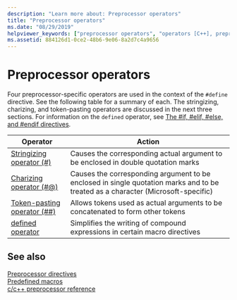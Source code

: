 ```yaml
---
description: "Learn more about: Preprocessor operators"
title: "Preprocessor operators"
ms.date: "08/29/2019"
helpviewer_keywords: ["preprocessor operators", "operators [C++], preprocessor"]
ms.assetid: 884126d1-0ce2-48b6-9e06-8a2d7c4a9656
---
```

# Preprocessor operators

Four preprocessor-specific operators are used in the context of the `#define` directive. See the following table for a summary of each. The stringizing, charizing, and token-pasting operators are discussed in the next three sections. For information on the `defined` operator, see [The #if, #elif, #else, and #endif directives](../preprocessor/hash-if-hash-elif-hash-else-and-hash-endif-directives-c-cpp.md).

|Operator|Action|
|--------------|------------|
|[Stringizing operator (#)](../preprocessor/stringizing-operator-hash.md)|Causes the corresponding actual argument to be enclosed in double quotation marks|
|[Charizing operator (#@)](../preprocessor/charizing-operator-hash-at.md)|Causes the corresponding argument to be enclosed in single quotation marks and to be treated as a character (Microsoft-specific)|
|[Token-pasting operator (##)](../preprocessor/token-pasting-operator-hash-hash.md)|Allows tokens used as actual arguments to be concatenated to form other tokens|
|[defined operator](../preprocessor/hash-if-hash-elif-hash-else-and-hash-endif-directives-c-cpp.md)|Simplifies the writing of compound expressions in certain macro directives|

## See also

[Preprocessor directives](../preprocessor/preprocessor-directives.md)\
[Predefined macros](../preprocessor/predefined-macros.md)\
[c/c++ preprocessor reference](../preprocessor/c-cpp-preprocessor-reference.md)
